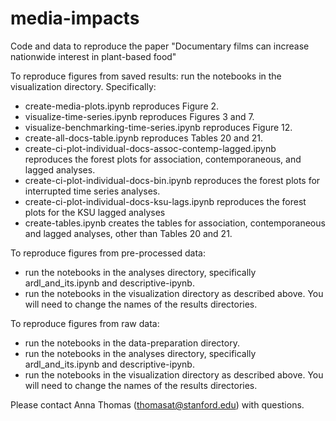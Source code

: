# media-impacts
Code and data to reproduce the paper "Documentary films can increase nationwide interest in plant-based food"

To reproduce figures from saved results: 
run the notebooks in the visualization directory. Specifically:
- create-media-plots.ipynb reproduces Figure 2.
- visualize-time-series.ipynb reproduces Figures 3 and 7.
- visualize-benchmarking-time-series.ipynb reproduces Figure 12.
- create-all-docs-table.ipynb reproduces Tables 20 and 21.
- create-ci-plot-individual-docs-assoc-contemp-lagged.ipynb reproduces the forest plots for association, contemporaneous, and lagged analyses.
- create-ci-plot-individual-docs-bin.ipynb reproduces the forest plots for interrupted time series analyses.
- create-ci-plot-individual-docs-ksu-lags.ipynb reproduces the forest plots for the KSU lagged analyses 
- create-tables.ipynb creates the tables for association, contemporaneous and lagged analyses, other than Tables 20 and 21.

To reproduce figures from pre-processed data: 
- run the notebooks in the analyses directory, specifically ardl_and_its.ipynb and descriptive-ipynb.
- run the notebooks in the visualization directory as described above. You will need to change the names of the results directories.

To reproduce figures from raw data: 
- run the notebooks in the data-preparation directory.
- run the notebooks in the analyses directory, specifically ardl_and_its.ipynb and descriptive-ipynb.
- run the notebooks in the visualization directory as described above. You will need to change the names of the results directories.

Please contact Anna Thomas (thomasat@stanford.edu) with questions. 


